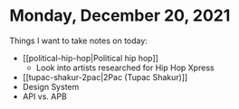 # Monday, December 20, 2021

Things I want to take notes on today:

- [[political-hip-hop|Political hip hop]]
  - Look into artists researched for Hip Hop Xpress
- [[tupac-shakur-2pac|2Pac (Tupac Shakur)]]
- Design System
- API vs. APB
